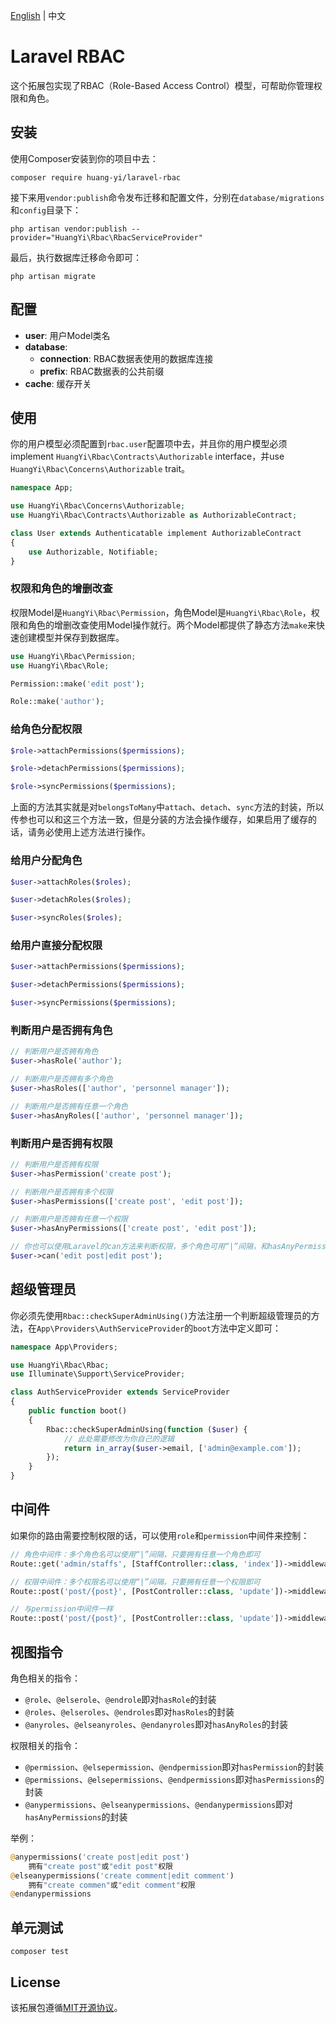 [English](README.md) | 中文

# Laravel RBAC

这个拓展包实现了RBAC（Role-Based Access Control）模型，可帮助你管理权限和角色。

## 安装

使用Composer安装到你的项目中去：

```shell
composer require huang-yi/laravel-rbac
```

接下来用`vendor:publish`命令发布迁移和配置文件，分别在`database/migrations`和`config`目录下：

```shell
php artisan vendor:publish --provider="HuangYi\Rbac\RbacServiceProvider"
```

最后，执行数据库迁移命令即可：

```shell
php artisan migrate
```

## 配置

- **user**: 用户Model类名
- **database**:
  - **connection**: RBAC数据表使用的数据库连接
  - **prefix**: RBAC数据表的公共前缀
- **cache**: 缓存开关

## 使用

你的用户模型必须配置到`rbac.user`配置项中去，并且你的用户模型必须implement `HuangYi\Rbac\Contracts\Authorizable` interface，并use `HuangYi\Rbac\Concerns\Authorizable` trait。

```php
namespace App;

use HuangYi\Rbac\Concerns\Authorizable;
use HuangYi\Rbac\Contracts\Authorizable as AuthorizableContract;

class User extends Authenticatable implement AuthorizableContract
{
    use Authorizable, Notifiable;
}
```

### 权限和角色的增删改查

权限Model是`HuangYi\Rbac\Permission`，角色Model是`HuangYi\Rbac\Role`，权限和角色的增删改查使用Model操作就行。两个Model都提供了静态方法`make`来快速创建模型并保存到数据库。

```php
use HuangYi\Rbac\Permission;
use HuangYi\Rbac\Role;

Permission::make('edit post');

Role::make('author');
```

### 给角色分配权限

```php
$role->attachPermissions($permissions);

$role->detachPermissions($permissions);

$role->syncPermissions($permissions);
```

上面的方法其实就是对`belongsToMany`中`attach`、`detach`、`sync`方法的封装，所以传参也可以和这三个方法一致，但是分装的方法会操作缓存，如果启用了缓存的话，请务必使用上述方法进行操作。

### 给用户分配角色

```php
$user->attachRoles($roles);

$user->detachRoles($roles);

$user->syncRoles($roles);
```

### 给用户直接分配权限

```php
$user->attachPermissions($permissions);

$user->detachPermissions($permissions);

$user->syncPermissions($permissions);
```

### 判断用户是否拥有角色

```php
// 判断用户是否拥有角色
$user->hasRole('author');

// 判断用户是否拥有多个角色
$user->hasRoles(['author', 'personnel manager']);

// 判断用户是否拥有任意一个角色
$user->hasAnyRoles(['author', 'personnel manager']);
```

### 判断用户是否拥有权限

```php
// 判断用户是否拥有权限
$user->hasPermission('create post');

// 判断用户是否拥有多个权限
$user->hasPermissions(['create post', 'edit post']);

// 判断用户是否拥有任意一个权限
$user->hasAnyPermissions(['create post', 'edit post']);

// 你也可以使用Laravel的can方法来判断权限，多个角色可用“|”间隔，和hasAnyPermissions一样
$user->can('edit post|edit post');
```

## 超级管理员

你必须先使用`Rbac::checkSuperAdminUsing()`方法注册一个判断超级管理员的方法，在`App\Providers\AuthServiceProvider`的`boot`方法中定义即可：

```php
namespace App\Providers;

use HuangYi\Rbac\Rbac;
use Illuminate\Support\ServiceProvider;

class AuthServiceProvider extends ServiceProvider
{
    public function boot()
    {
        Rbac::checkSuperAdminUsing(function ($user) {
            // 此处需要修改为你自己的逻辑
            return in_array($user->email, ['admin@example.com']);
        });
    }
}
```

## 中间件

如果你的路由需要控制权限的话，可以使用`role`和`permission`中间件来控制：

```php
// 角色中间件：多个角色名可以使用“|”间隔，只要拥有任意一个角色即可
Route::get('admin/staffs', [StaffController::class, 'index'])->middleware('role:personnel manager|vice president');

// 权限中间件：多个权限名可以使用“|”间隔，只要拥有任意一个权限即可
Route::post('post/{post}', [PostController::class, 'update'])->middleware('permission:create post|edit post');

// 与permission中间件一样
Route::post('post/{post}', [PostController::class, 'update'])->middleware('can:create post|edit post');
```

## 视图指令

角色相关的指令：

- `@role`、`@elserole`、`@endrole`即对`hasRole`的封装
- `@roles`、`@elseroles`、`@endroles`即对`hasRoles`的封装
- `@anyroles`、`@elseanyroles`、`@endanyroles`即对`hasAnyRoles`的封装

权限相关的指令：

- `@permission`、`@elsepermission`、`@endpermission`即对`hasPermission`的封装
- `@permissions`、`@elsepermissions`、`@endpermissions`即对`hasPermissions`的封装
- `@anypermissions`、`@elseanypermissions`、`@endanypermissions`即对`hasAnyPermissions`的封装

举例：

```php
@anypermissions('create post|edit post')
    拥有"create post"或"edit post"权限
@elseanypermissions('create comment|edit comment')
    拥有"create commen"或"edit comment"权限
@endanypermissions
```

## 单元测试

```shell
composer test
```

## License

该拓展包遵循[MIT开源协议](LICENSE)。
